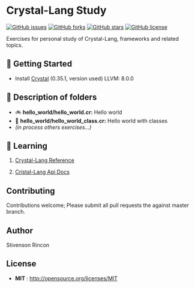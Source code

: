 # Crystal-Lang Study

[![GitHub issues](https://img.shields.io/github/issues/stivenson/Crystal-Lang-Study)](https://github.com/stivenson/Crystal-Lang-Study/issues) [![GitHub forks](https://img.shields.io/github/forks/stivenson/Crystal-Lang-Study)](https://github.com/stivenson/Crystal-Lang-Study/network) [![GitHub stars](https://img.shields.io/github/stars/stivenson/Crystal-Lang-Study)](https://github.com/stivenson/Crystal-Lang-Study/stargazers) [![GitHub license](https://img.shields.io/github/license/stivenson/Crystal-Lang-Study)](https://github.com/stivenson/Crystal-Lang-Study)

Exercises for personal study of Crystal-Lang, frameworks and related topics.


## 🌄 Getting Started

- Install [Crystal](https://crystal-lang.org/install/) (0.35.1, version used) LLVM: 8.0.0

## 🌅 Description of folders

- 🚲  __hello_world/hello_world.cr:__ Hello world
- 🚴  __hello_world/hello_world_class.cr:__ Hello world with classes
- _(in process others exercises...)_

## 🌃 Learning

 1. [Crystal-Lang Reference](https://crystal-lang.org/reference/)

 2. [Cristal-Lang Api Docs](https://crystal-lang.org/api)



## Contributing

Contributions welcome; Please submit all pull requests the against master branch.

## Author

Stivenson Rincon

## License

 - **MIT** : http://opensource.org/licenses/MIT
